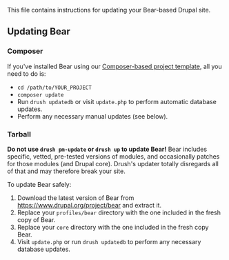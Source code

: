 This file contains instructions for updating your Bear-based Drupal site.

## Updating Bear

### Composer
If you've installed Bear using our [Composer-based project template](https://github.com/zivtech/bear-project), all you need to do is:

* ```cd /path/to/YOUR_PROJECT```
* ```composer update```
* Run ```drush updatedb``` or visit ```update.php``` to perform automatic database updates.
* Perform any necessary manual updates (see below).

### Tarball
**Do not use ```drush pm-update``` or ```drush up``` to update Bear!**
Bear includes specific, vetted, pre-tested versions of modules, and
occasionally patches for those modules (and Drupal core). Drush's updater
totally disregards all of that and may therefore break your site.

To update Bear safely:

1. Download the latest version of Bear from
   https://www.drupal.org/project/bear and extract it.
2. Replace your ```profiles/bear``` directory with the one included in the
   fresh copy of Bear.
3. Replace your ```core``` directory with the one included in the fresh copy
   Bear.
4. Visit ```update.php``` or run ```drush updatedb``` to perform any necessary
   database updates.
